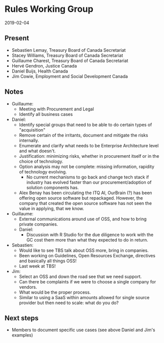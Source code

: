 # Rules Working Group

2019-02-04

## Present

* Sebastien Lemay, Treasury Board of Canada Secretariat
* Stacey Williams, Treasury Board of Canada Secretariat
* Guillaume Charest, Treasury Board of Canada Secretariat
* Hervé Gendron, Justice Canada
* Daniel Buijs, Health Canada
* Jim Cowie, Employment and Social Development Canada

## Notes 

* Guillaume:
  * Meeting with Procurement and Legal
  * Identify all business cases
* Daniel:
  * Identify special groups that need to be able to do certain types of "acquisition"
  * Remove certain of the irritants, document and mitigate the risks internally.
  * Enumerate and clarify what needs to be Enterprise Architecture level and what doesn't.
  * Justification: minimizing risks, whether in procurement itself or in the choice of technology.
  * Option analysis may not be complete: missing information, rapidity of technology evolving.
    * No current mechanisms to go back and change tech stack if industry has evolved faster than our procurement/adoption of solution components has.
  * Alex Benay has been circulating the ITQ AI, OurBrain (?) has been offering open source software but repackaged.
  However, the company that created the open source software has not seen the value in applying, that we know.
* Guillaume: 
  * External communications around use of OSS, and how to bring private companies.
  * Daniel:
    * Discussion with R Studio for the due diligence to work with the GC cost them more than what they expected to do in return.
* Sebastien:
  * Would like to see TBS talk about OSS more, bring in companies.
  * Been working on Guidelines, Open Resources Exchange, directives and basically all things OSS!
  * Last week at TBS!
* Jim:
  * Select an OSS and down the road see that we need support.
  * Can there be complaints if we were to choose a single company for vendors.
  * What would be the proper process.
  * Similar to using a SaaS within amounts allowed for single source provider but then need to scale: what do you do?

## Next steps

* Members to document specific use cases (see above Daniel and Jim's examples)
